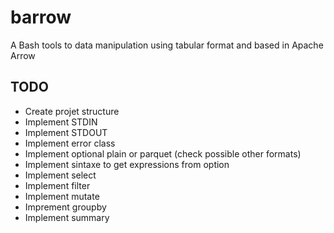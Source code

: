 # barrow
A Bash tools to data manipulation using tabular format and based in Apache Arrow 

## TODO
- Create projet structure
- Implement STDIN
- Implement STDOUT
- Implement error class
- Implement optional plain or parquet (check possible other formats)
- Implement sintaxe to get expressions from option
- Implement select
- Implement filter
- Implement mutate
- Imprement groupby
- Implement summary
